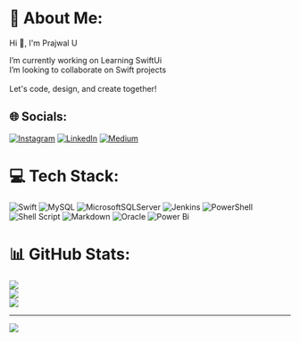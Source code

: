 # 💫 About Me:
Hi 👋, I'm Prajwal U 

I’m currently working on Learning SwiftUi<br> I’m looking to collaborate on Swift projects<br>
<br>Let's code, design, and create together! 


## 🌐 Socials:
[![Instagram](https://img.shields.io/badge/Instagram-%23E4405F.svg?logo=Instagram&logoColor=white)](https://instagram.com/inswiftverse_p) [![LinkedIn](https://img.shields.io/badge/LinkedIn-%230077B5.svg?logo=linkedin&logoColor=white)](https://linkedin.com/in/prajwal-u-n8197106226) [![Medium](https://img.shields.io/badge/Medium-12100E?logo=medium&logoColor=white)](https://medium.com/@https://medium.com/@prajwalnaik28) 

# 💻 Tech Stack:
 ![Swift](https://img.shields.io/badge/swift-F54A2A?style=for-the-badge&logo=swift&logoColor=white)
![MySQL](https://img.shields.io/badge/mysql-%2300000f.svg?style=for-the-badge&logo=mysql&logoColor=white) ![MicrosoftSQLServer](https://img.shields.io/badge/Microsoft%20SQL%20Server-CC2927?style=for-the-badge&logo=microsoft%20sql%20server&logoColor=white) ![Jenkins](https://img.shields.io/badge/jenkins-%232C5263.svg?style=for-the-badge&logo=jenkins&logoColor=white) ![PowerShell](https://img.shields.io/badge/PowerShell-%235391FE.svg?style=for-the-badge&logo=powershell&logoColor=white) ![Shell Script](https://img.shields.io/badge/shell_script-%23121011.svg?style=for-the-badge&logo=gnu-bash&logoColor=white) ![Markdown](https://img.shields.io/badge/markdown-%23000000.svg?style=for-the-badge&logo=markdown&logoColor=white) ![Oracle](https://img.shields.io/badge/Oracle-F80000?style=for-the-badge&logo=oracle&logoColor=white) ![Power Bi](https://img.shields.io/badge/power_bi-F2C811?style=for-the-badge&logo=powerbi&logoColor=black)



# 📊 GitHub Stats:
![](https://github-readme-stats.vercel.app/api?username=PrajwalUnaik&theme=dark&hide_border=true&include_all_commits=false&count_private=false)<br/>
![](https://github-readme-streak-stats.herokuapp.com/?user=PrajwalUnaik&theme=dark&hide_border=true)<br/>
![](https://github-readme-stats.vercel.app/api/top-langs/?username=PrajwalUnaik&theme=dark&hide_border=true&include_all_commits=false&count_private=false&layout=compact)

---
[![](https://visitcount.itsvg.in/api?id=PrajwalUnaik&icon=3&color=3)](https://visitcount.itsvg.in)

<!-- Proudly created with GPRM ( https://gprm.itsvg.in ) -->



